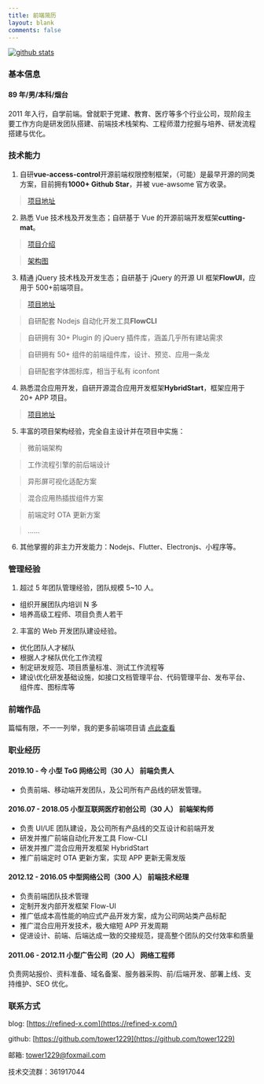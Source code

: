 ```yaml
---
title: 前端简历
layout: blank
comments: false
---
```


[![github stats](https://github-readme-stats.vercel.app/api?username=tower1229&count_private=true&show_icons=true&&bg_color=30,6aa4f2,cb1597&title_color=fff&text_color=fff&icon_color=fc0)](https://github.com/anuraghazra/github-readme-stats)

### [](#基本信息 "基本信息")基本信息

#### [](#89年-男-本科-烟台 "89年/男/本科/烟台")89 年/男/本科/烟台

2011 年入行，自学前端。曾就职于党建、教育、医疗等多个行业公司，现阶段主要工作方向是研发团队搭建、前端技术栈架构、工程师潜力挖掘与培养、研发流程搭建与优化。

### [](#技术能力 "技术能力")技术能力

1. 自研**vue-access-control**开源前端权限控制框架，（可能）是最早开源的同类方案，目前拥有**1000+ Github Star**，并被 vue-awsome 官方收录。

> [项目地址](https://github.com/tower1229/Vue-Access-Control)

2. 熟悉 Vue 技术栈及开发生态；自研基于 Vue 的开源前端开发框架**cutting-mat**。

> [项目介绍](https://cutting-mat.github.io/)

> [架构图](http://cutting-mat.refined-x.com/assets/img/CuttingMat%E6%A1%86%E6%9E%B6%E8%AE%BE%E8%AE%A1.png)

3. 精通 jQuery 技术栈及开发生态；自研基于 jQuery 的开源 UI 框架**FlowUI**，应用于 500+前端项目。

> [项目地址](https://flow-ui.refined-x.com/)

> 自研配套 Nodejs 自动化开发工具**FlowCLI**

> 自研拥有 30+ Plugin 的 jQuery 插件库，涵盖几乎所有建站需求

> 自研拥有 50+ 组件的前端组件库，设计、预览、应用一条龙

> 自研配套字体图标库，相当于私有 iconfont

4. 熟悉混合应用开发，自研开源混合应用开发框架**HybridStart**，框架应用于 20+ APP 项目。

> [项目地址](https://github.com/tower1229/HybridStart)

5. 丰富的项目架构经验，完全自主设计并在项目中实施：

> 微前端架构

> 工作流程引擎的前后端设计

> 异形屏可视化适配方案

> 混合应用热插拔组件方案

> 前端定时 OTA 更新方案

> ……

6. 其他掌握的非主力开发能力：Nodejs、Flutter、Electronjs、小程序等。

### [](#管理经验 "管理经验")管理经验

1. 超过 5 年团队管理经验，团队规模 5~10 人。

- 组织开展团队内培训 N 多
- 培养高级工程师、项目负责人若干

2. 丰富的 Web 开发团队建设经验。

- 优化团队人才梯队
- 根据人才梯队优化工作流程
- 制定研发规范、项目质量标准、测试工作流程等
- 建设\\优化研发基础设施，如接口文档管理平台、代码管理平台、发布平台、组件库、图标库等

### [](#前端作品 "前端作品")前端作品

篇幅有限，不一一列举，我的更多前端项目请 [点此查看](https://refined-x.com/projects/)

### [](#职业经历 "职业经历")职业经历

#### [](#2019-10-今-小型ToG网络公司（30人）-前端负责人 "2019.10 - 今 小型ToG网络公司（30人） 前端负责人")2019.10 - 今 小型 ToG 网络公司（30 人） 前端负责人

- 负责前端、移动端开发团队，及公司所有产品线的研发管理。

#### [](#2016-07-2018-05-小型互联网医疗初创公司（30人）-前端架构师 "2016.07 - 2018.05 小型互联网医疗初创公司（30人） 前端架构师")2016.07 - 2018.05 小型互联网医疗初创公司（30 人） 前端架构师

- 负责 UI/UE 团队建设，及公司所有产品线的交互设计和前端开发
- 研发并推广前端自动化开发工具 Flow-CLI
- 研发并推广混合应用开发框架 HybridStart
- 推广前端定时 OTA 更新方案，实现 APP 更新无需发版

#### [](#2012-12-2016-05-中型网络公司（300人）-前端技术经理 "2012.12 - 2016.05 中型网络公司（300人） 前端技术经理")2012.12 - 2016.05 中型网络公司（300 人） 前端技术经理

- 负责前端团队技术管理
- 定制开发内部开发框架 Flow-UI
- 推广低成本高性能的响应式产品开发方案，成为公司网站类产品标配
- 推广混合应用开发技术，极大缩短 APP 开发周期
- 促进设计、前端、后端达成一致的交接规范，提高整个团队的交付效率和质量

#### [](#2011-06-2012-11-小型广告公司（20人）-网络工程师 "2011.06 - 2012.11 小型广告公司（20人） 网络工程师")2011.06 - 2012.11 小型广告公司（20 人） 网络工程师

负责网站报价、资料准备、域名备案、服务器采购、前/后端开发、部署上线、支持维护、SEO 优化。

### [](#联系方式 "联系方式")联系方式

blog: [https://refined-x.com](https://refined-x.com/)

github: [https://github.com/tower1229](https://github.com/tower1229)

邮箱: [tower1229@foxmail.com](mailto:tower1229@foxmail.com)

技术交流群：361917044
